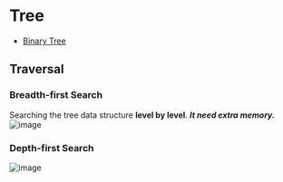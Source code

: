 # Tree
* [Binary Tree](./binary-tree.md)


## Traversal 

### Breadth-first Search
Searching the tree data structure <b>level by level</b>. <i><b>It need extra memory.</b></i><br>
![image](https://user-images.githubusercontent.com/74874696/159127864-32a83a22-13eb-434f-a6ba-bce323701318.png)


### Depth-first Search
![image](https://user-images.githubusercontent.com/74874696/159127937-7c25548e-7e99-4419-b32c-075bb8399551.png)
